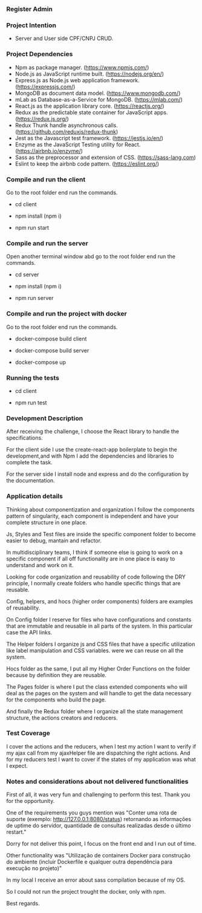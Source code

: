 # 

### Register Admin ###

### Project Intention ###
* Server and User side CPF/CNPJ CRUD.

### Project Dependencies ###

 * Npm as package manager. (https://www.npmjs.com/)
 * Node.js as JavaScript runtime built. (https://nodejs.org/en/)
 * Express.js as Node.js web application framework. (https://expressjs.com/)
 * MongoDB as document data model. (https://www.mongodb.com/)
 * mLab as Database-as-a-Service for MongoDB. (https://mlab.com/)
 * React.js as the application library core. (https://reactjs.org/)
 * Redux as the predictable state container for JavaScript apps. (https://redux.js.org/)
 * Redux Thunk handle asynchronous calls. (https://github.com/reduxjs/redux-thunk)
 * Jest as the Javascript test framework. (https://jestjs.io/en/)
 * Enzyme as the JavaScript Testing utility for React. (https://airbnb.io/enzyme/)
 * Sass as the preprocessor and extension of CSS. (https://sass-lang.com)
 * Eslint to keep the airbnb code pattern. (https://eslint.org/)
 

### Compile and run the client ###

Go to the root folder end run the commands.

- cd client

- npm install (npm i)

- npm run start

### Compile and run the server ###

Open another terminal window abd go to the root folder end run the commands.

- cd server

- npm install (npm i)

- npm run server

### Compile and run the project with docker ###

Go to the root folder end run the commands.

- docker-compose build client

- docker-compose build server

- docker-compose up

### Running the tests ###

- cd client

- npm run test


### Development Description ###

After receiving the challenge, I choose the React library to handle the specifications. 

For the client side I use the create-react-app boilerplate to begin the development,and with Npm I add the dependencies and libraries to complete the task.

For the server side I install node and express and do the configuration by the documentation.

### Application details ###

Thinking about componentization and organization I follow the components pattern of singularity, each component is independent and have your complete structure in one place. 

Js, Styles and Test files are inside the specific component folder to become easier to debug, mantain and refactor.

In multidisciplinary teams, I think if someone else is going to work on a specific component if all off functionality are in one place is easy to understand and work on it.

Looking for code organization and reusability of code following the DRY principle, I normally create folders who handle specific things that are reusable. 

Config, helpers, and hocs (higher order components) folders are examples of reusability. 

On Config folder I reserve for files who have configurations and constants that are immutable and reusable in all parts of the system. In this particular case the API links.

The Helper folders I organize js and CSS files that have a specific utilization like label manipulation and CSS variables. were we can reuse on all the system.

Hocs folder as the same, I put all my Higher Order Functions  on the folder because by definition they are reusable.

The Pages folder is where I put the class extended components who will deal as the pages on the system and will handle to get the data necessary for the components who build the page.

And finally the Redux folder where I organize all the state management structure, the actions creators and reducers.

### Test Coverage ###

I cover the actions and the reducers, when I test my action I want to verify if my ajax call from my ajaxHelper file are dispatching the right actions. And for my reducers test I want to cover if the states of my application was what I expect.


### Notes and considerations about not delivered functionalities ###

First of all, it was very fun and challenging to perform this test. 
Thank you for the opportunity. 

One of the requirements you guys mention was "Conter uma rota de suporte (exemplo: http://127.0.0.1:8080/status) retornando as informações de uptime do servidor, quantidade de consultas realizadas desde o último restart."

Dorry for not deliver this point, I focus on the front end and I run out of time.

Other functionality was "Utilização de containers Docker para construção do ambiente (incluir Dockerfile e qualquer outra dependência para execução no projeto)"

In my local I receive an error about sass compilation because of my OS.

So I could not run the project trought the docker, only with npm.

Best regards.
